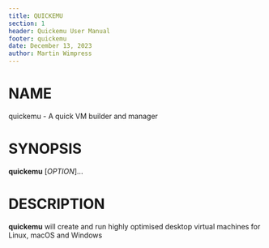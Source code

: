 ```yaml
---
title: QUICKEMU
section: 1
header: Quickemu User Manual
footer: quickemu
date: December 13, 2023
author: Martin Wimpress
---
```


# NAME

quickemu - A quick VM builder and manager

# SYNOPSIS

**quickemu** [*OPTION*]...

# DESCRIPTION

**quickemu** will create and run highly optimised desktop virtual machines for Linux,
macOS and Windows
